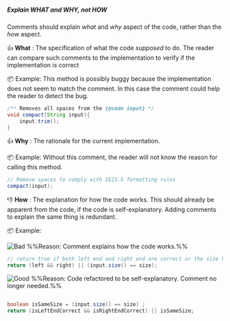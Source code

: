 <div id="title">

##### Explain WHAT and WHY, not HOW

</div>

<div id="body">

Comments should explain _what_ and _why_ aspect of the code, rather than the _how_ aspect. 

:+1: **What** : The specification of what the code _supposed_ to do. The reader can compare such comments to the implementation to verify if the implementation is correct 

<tip-box>

:package: Example: This method is possibly buggy because the implementation does not seem to match the comment. In this case the comment could help the reader to detect the bug.

```java
/** Removes all spaces from the {@code input} */
void compact(String input){
    input.trim();
}
```
</tip-box>

:+1: **Why** : The rationale for the current implementation.

<tip-box>

:package: Example: Without this comment, the reader will not know the reason for calling this method. 

```java
// Remove spaces to comply with IE23.5 formatting rules
compact(input);
```

</tip-box>

:-1: **How** : The explanation for how the code works. This should already be apparent from the code, if the code is self-explanatory. Adding comments to explain the same thing is redundant.

<tip-box>

:package: Example:  

![][Bad] %%Reason: Comment explains how the code works.%%
```java
// return true if both left end and right end are correct or the size has not incremented
return (left && right) || (input.size() == size);
```

![][Good] %%Reason: Code refactored to be self-explanatory. Comment no longer needed.%%
```java

boolean isSameSize = (input.size() == size) ;
return (isLeftEndCorrect && isRightEndCorrect) || isSameSize;
```

</tip-box>

[Bad]: {{baseUrl}}/images/Bad.png "Bad"
[Good]: {{baseUrl}}/images/Good.png "Good"


</div>

<div id="extras">
</div>
